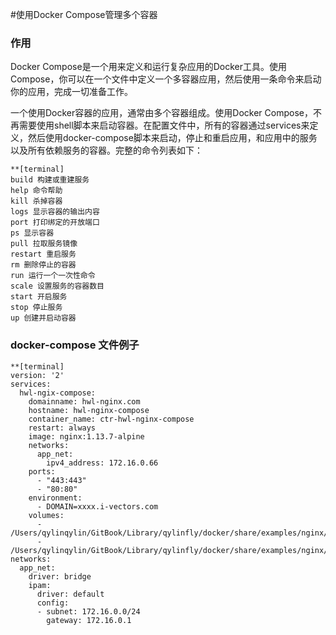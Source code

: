 #使用Docker Compose管理多个容器

### 作用
Docker Compose是一个用来定义和运行复杂应用的Docker工具。使用Compose，你可以在一个文件中定义一个多容器应用，然后使用一条命令来启动你的应用，完成一切准备工作。

一个使用Docker容器的应用，通常由多个容器组成。使用Docker Compose，不再需要使用shell脚本来启动容器。在配置文件中，所有的容器通过services来定义，然后使用docker-compose脚本来启动，停止和重启应用，和应用中的服务以及所有依赖服务的容器。完整的命令列表如下：

```
**[terminal]
build 构建或重建服务
help 命令帮助
kill 杀掉容器
logs 显示容器的输出内容
port 打印绑定的开放端口
ps 显示容器
pull 拉取服务镜像
restart 重启服务
rm 删除停止的容器
run 运行一个一次性命令
scale 设置服务的容器数目
start 开启服务
stop 停止服务
up 创建并启动容器
```

###  docker-compose 文件例子
```
**[terminal]
version: '2'
services:
  hwl-ngix-compose:
    domainname: hwl-nginx.com
    hostname: hwl-nginx-compose
    container_name: ctr-hwl-nginx-compose
    restart: always
    image: nginx:1.13.7-alpine
    networks:
      app_net:
        ipv4_address: 172.16.0.66
    ports:
      - "443:443"
      - "80:80"
    environment:
      - DOMAIN=xxxx.i-vectors.com
    volumes:
      - /Users/qylinqylin/GitBook/Library/qylinfly/docker/share/examples/nginx/html:/usr/share/nginx/html
      - /Users/qylinqylin/GitBook/Library/qylinfly/docker/share/examples/nginx/nginx.conf:/etc/nginx/nginx.conf
networks:
  app_net:
    driver: bridge
    ipam:
      driver: default
      config:
      - subnet: 172.16.0.0/24
        gateway: 172.16.0.1   
```